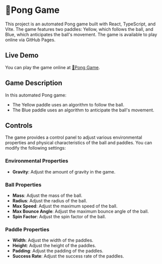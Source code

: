 # 🏓Pong Game

This project is an automated Pong game built with React, TypeScript, and Vite. The game features two paddles: Yellow, which follows the ball, and Blue, which anticipates the ball's movement. The game is available to play online via GitHub Pages.

## Live Demo

You can play the game online at [🏓Pong Game](https://harryjamesgreenblatt.github.io/Pong/).

## Game Description

In this automated Pong game:
- The Yellow paddle uses an algorithm to follow the ball.
- The Blue paddle uses an algorithm to anticipate the ball's movement.

## Controls

The game provides a control panel to adjust various environmental properties and physical characteristics of the ball and paddles. You can modify the following settings:

### Environmental Properties
- **Gravity**: Adjust the amount of gravity in the game.

### Ball Properties
- **Mass**: Adjust the mass of the ball.
- **Radius**: Adjust the radius of the ball.
- **Max Speed**: Adjust the maximum speed of the ball.
- **Max Bounce Angle**: Adjust the maximum bounce angle of the ball.
- **Spin Factor**: Adjust the spin factor of the ball.

### Paddle Properties
- **Width**: Adjust the width of the paddles.
- **Height**: Adjust the height of the paddles.
- **Padding**: Adjust the padding of the paddles.
- **Success Rate**: Adjust the success rate of the paddles.

